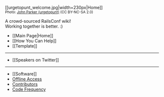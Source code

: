 [[urgetopunt_welcome.jpg|width=230px|Home]]
<br /><small>Photo: [John Parker (urgetopunt)](http://www.flickr.com/photos/urgetopunt/7132805385/in/set-72157629578123510/) (CC BY-NC-SA 2.0)</small>

A crowd-sourced RailsConf wiki!<br />
Working together is better.  :)

* [[Main Page|Home]]
* [[How You Can Help]]
* [[Template]]

---

* [[Speakers on Twitter]]

---

* [[Software]]
* [Offline Access](https://github.com/newhavenrb/railsconf2012/wiki/_access)
* [Contributors](https://github.com/newhavenrb/railsconf2012/graphs/contributors)
* [Code Frequency](https://github.com/newhavenrb/railsconf2012/graphs/code-frequency)
